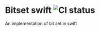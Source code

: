 # Bitset swift ![CI status](https://github.com/davidtran641/bitset-swift/actions/workflows/swift.yml/badge.svg)
An implementation of bit set in swift
